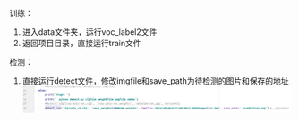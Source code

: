 训练：

1. 进入data文件夹，运行voc_label2文件
2. 返回项目目录，直接运行train文件

检测：

1. 直接运行detect文件，修改imgfile和save_path为待检测的图片和保存的地址
   ![image-20210316212648866](README.assets/image-20210316212648866.png)